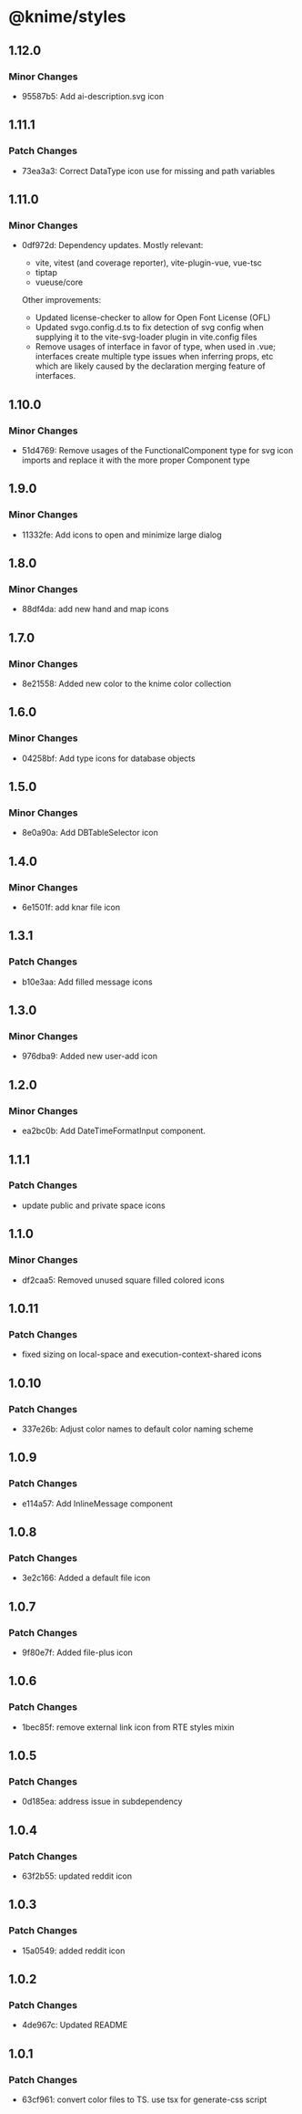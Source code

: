 # @knime/styles

## 1.12.0

### Minor Changes

- 95587b5: Add ai-description.svg icon

## 1.11.1

### Patch Changes

- 73ea3a3: Correct DataType icon use for missing and path variables

## 1.11.0

### Minor Changes

- 0df972d: Dependency updates. Mostly relevant:

  - vite, vitest (and coverage reporter), vite-plugin-vue, vue-tsc
  - tiptap
  - vueuse/core

  Other improvements:

  - Updated license-checker to allow for Open Font License (OFL)
  - Updated svgo.config.d.ts to fix detection of svg config when supplying it to the vite-svg-loader plugin in vite.config files
  - Remove usages of interface in favor of type, when used in .vue; interfaces create multiple type issues when inferring props, etc which are likely caused by the declaration merging feature of interfaces.

## 1.10.0

### Minor Changes

- 51d4769: Remove usages of the FunctionalComponent type for svg icon imports and replace it with the more proper Component type

## 1.9.0

### Minor Changes

- 11332fe: Add icons to open and minimize large dialog

## 1.8.0

### Minor Changes

- 88df4da: add new hand and map icons

## 1.7.0

### Minor Changes

- 8e21558: Added new color to the knime color collection

## 1.6.0

### Minor Changes

- 04258bf: Add type icons for database objects

## 1.5.0

### Minor Changes

- 8e0a90a: Add DBTableSelector icon

## 1.4.0

### Minor Changes

- 6e1501f: add knar file icon

## 1.3.1

### Patch Changes

- b10e3aa: Add filled message icons

## 1.3.0

### Minor Changes

- 976dba9: Added new user-add icon

## 1.2.0

### Minor Changes

- ea2bc0b: Add DateTimeFormatInput component.

## 1.1.1

### Patch Changes

- update public and private space icons

## 1.1.0

### Minor Changes

- df2caa5: Removed unused square filled colored icons

## 1.0.11

### Patch Changes

- fixed sizing on local-space and execution-context-shared icons

## 1.0.10

### Patch Changes

- 337e26b: Adjust color names to default color naming scheme

## 1.0.9

### Patch Changes

- e114a57: Add InlineMessage component

## 1.0.8

### Patch Changes

- 3e2c166: Added a default file icon

## 1.0.7

### Patch Changes

- 9f80e7f: Added file-plus icon

## 1.0.6

### Patch Changes

- 1bec85f: remove external link icon from RTE styles mixin

## 1.0.5

### Patch Changes

- 0d185ea: address issue in subdependency

## 1.0.4

### Patch Changes

- 63f2b55: updated reddit icon

## 1.0.3

### Patch Changes

- 15a0549: added reddit icon

## 1.0.2

### Patch Changes

- 4de967c: Updated README

## 1.0.1

### Patch Changes

- 63cf961: convert color files to TS. use tsx for generate-css script
